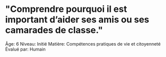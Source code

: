 # "Comprendre pourquoi il est important d’aider ses amis ou ses camarades de classe."

Âge: 6
Niveau: Initié
Matière: Compétences pratiques de vie et citoyenneté
Évalué par: Humain